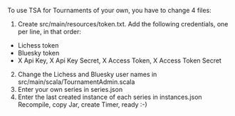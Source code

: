 To use TSA for Tournaments of your own, you have to change 4 files:
1. Create src/main/resources/token.txt. Add the following credentials, one per line, in that order:
  - Lichess token
  - Bluesky token
  - X Api Key, X Api Key Secret, X Access Token, X Access Token Secret
2. Change the Lichess and Bluesky user names in src/main/scala/TournamentAdmin.scala   
3. Enter your own series in series.json
4. Enter the last created instance of each series in instances.json
Recompile, copy Jar, create Timer, ready :-)
